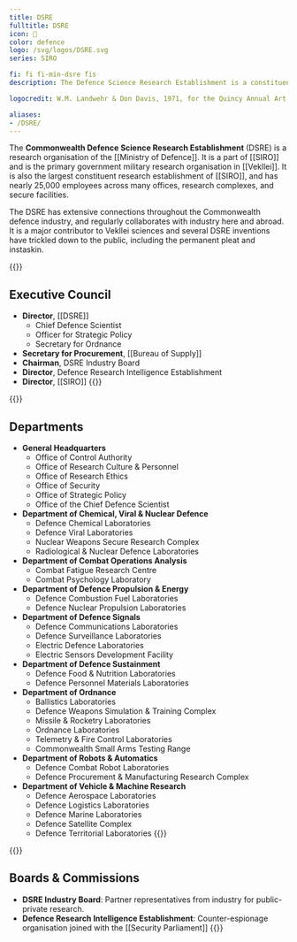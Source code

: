 ```yaml
---
title: DSRE
fulltitle: DSRE
icon: 🔬
color: defence
logo: /svg/logos/DSRE.svg
series: SIRO

fi: fi fi-min-dsre fis
description: The Defence Science Research Establishment is a constituent research organisation of SIRO dedicated to military, armament, chemical and aerospace research.

logocredit: W.M. Landwehr & Don Davis, 1971, for the Quincy Annual Art Show

aliases:
- /DSRE/
---
```

The <span class="fi fi-min-dsre fis"></span> **Commonwealth Defence Science Research Establishment** (DSRE) is a research organisation of the [[Ministry of Defence]]. It is a part of [[SIRO]] and is the primary government military research organisation in [[Vekllei]]. It is also the largest constituent research establishment of [[SIRO]], and has nearly 25,000 employees across many offices, research complexes, and secure facilities.

The DSRE has extensive connections throughout the Commonwealth defence industry, and regularly collaborates with industry here and abroad. It is a major contributor to Vekllei sciences and several DSRE inventions have trickled down to the public, including the permanent pleat and instaskin.

{{<note panel>}}
## Executive Council

* **Director**, [[DSRE]]
	* Chief Defence Scientist
	* Officer for Strategic Policy
	* Secretary for Ordnance
* **Secretary for Procurement**, [[Bureau of Supply]]
* **Chairman**, DSRE Industry Board
* **Director**, Defence Research Intelligence Establishment
* **Director**, [[SIRO]]
{{</note>}}

{{<note panel>}}
## Departments
* **General Headquarters**
	* Office of Control Authority
	* Office of Research Culture & Personnel
	* Office of Research Ethics
	* Office of Security
	* Office of Strategic Policy
	* Office of the Chief Defence Scientist
* **Department of Chemical, Viral & Nuclear Defence**
	* Defence Chemical Laboratories
	* Defence Viral Laboratories
	* Nuclear Weapons Secure Research Complex
	* Radiological & Nuclear Defence Laboratories
* **Department of Combat Operations Analysis**
	* Combat Fatigue Research Centre
	* Combat Psychology Laboratory
* **Department of Defence Propulsion & Energy**
	* Defence Combustion Fuel Laboratories
	* Defence Nuclear Propulsion Laboratories
* **Department of Defence Signals**
	* Defence Communications Laboratories
	* Defence Surveillance Laboratories
	* Electric Defence Laboratories
	* Electric Sensors Development Facility
* **Department of Defence Sustainment**
	* Defence Food & Nutrition Laboratories
	* Defence Personnel Materials Laboratories
* **Department of Ordnance**
	* Ballistics Laboratories
	* Defence Weapons Simulation & Training Complex
	* Missile & Rocketry Laboratories
	* Ordnance Laboratories
	* Telemetry & Fire Control Laboratories
	* Commonwealth Small Arms Testing Range
* **Department of Robots & Automatics**
	* Defence Combat Robot Laboratories
	* Defence Procurement & Manufacturing Research Complex
* **Department of Vehicle & Machine Research**
	* Defence Aerospace Laboratories
	* Defence Logistics Laboratories
	* Defence Marine Laboratories
	* Defence Satellite Complex
	* Defence Territorial Laboratories
{{</note>}}

{{<note panel>}}
## Boards & Commissions

* **DSRE Industry Board**: Partner representatives from industry for public-private research.
* **Defence Research Intelligence Establishment**: Counter-espionage organisation joined with the [[Security Parliament]]
{{</note>}}
